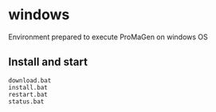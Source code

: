 # windows
Environment prepared to execute ProMaGen on windows OS

## Install and start

    download.bat
    install.bat
    restart.bat
    status.bat
